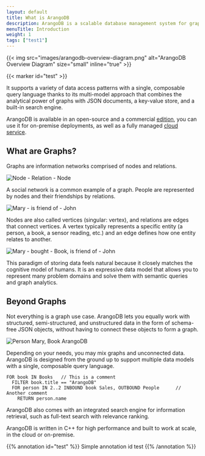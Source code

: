 ```yaml
---
layout: default
title: What is ArangoDB
description: ArangoDB is a scalable database management system for graphs, with a broad range of features and a rich ecosystem
menuTitle: Introduction
weight: 1
tags: ["test1"]
---
```


{{< img src="images/arangodb-overview-diagram.png" alt="ArangoDB Overview Diagram" size="small" inline="true" >}}

{{< marker id="test" >}}

It supports a variety of data access patterns with a single, composable query
language thanks to its multi-model approach that combines the analytical power
of graphs with JSON documents, a key-value store, and a built-in search engine.

ArangoDB is available in an open-source and a commercial [edition](features.html),
you can use it for on-premise deployments, as well as a fully managed
[cloud service](oasis/).


## What are Graphs?

Graphs are information networks comprised of nodes and relations.

![Node - Relation - Node](images/data-model-graph-relation-abstract.png)

A social network is a common example of a graph. People are represented by nodes
and their friendships by relations.

![Mary - is friend of - John](images/data-model-graph-relation-concrete.png)

Nodes are also called vertices (singular: vertex), and relations are edges that
connect vertices.
A vertex typically represents a specific entity (a person, a book, a sensor
reading, etc.) and an edge defines how one entity relates to another.

![Mary - bought - Book, is friend of - John](images/data-model-graph-relations.png)

This paradigm of storing data feels natural because it closely matches the
cognitive model of humans. It is an expressive data model that allows you to
represent many problem domains and solve them with semantic queries and graph
analytics.

## Beyond Graphs

Not everything is a graph use case. ArangoDB lets you equally work with
structured, semi-structured, and unstructured data in the form of schema-free
JSON objects, without having to connect these objects to form a graph.

![Person Mary, Book ArangoDB](images/data-model-document.png)

<!-- TODO:
Seems too disconnected, what is the relation?
Maybe multiple docs, maybe also include folders (collections)?
-->

Depending on your needs, you may mix graphs and unconnected data.
ArangoDB is designed from the ground up to support multiple data models with a
single, composable query language.

```aql
FOR book IN Books   // This is a comment
  FILTER book.title == "ArangoDB"
  FOR person IN 2..2 INBOUND book Sales, OUTBOUND People      // Another comment
    RETURN person.name
```

ArangoDB also comes with an integrated search engine for information retrieval,
such as full-text search with relevance ranking.

ArangoDB is written in C++ for high performance and built to work at scale, in
the cloud or on-premise.

<!-- deployment options, move from features page, on-prem vs cloud? -->

{{% annotation id="test" %}}
Simple annotation id test
{{% /annotation %}}

